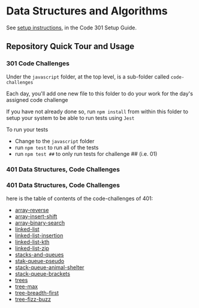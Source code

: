 # Data Structures and Algorithms

See [setup instructions](https://codefellows.github.io/setup-guide/code-301/3-code-challenges), in the Code 301 Setup Guide.

## Repository Quick Tour and Usage

### 301 Code Challenges

Under the `javascript` folder, at the top level, is a sub-folder called `code-challenges`

Each day, you'll add one new file to this folder to do your work for the day's assigned code challenge

If you have not already done so, run `npm install` from within this folder to setup your system to be able to run tests using `Jest`

To run your tests

- Change to the `javascript` folder
- run `npm test` to run all of the tests
- run `npm test ##` to only run tests for challenge ## (i.e. 01)

### 401 Data Structures, Code Challenges

### 401 Data Structures, Code Challenges

here is the table of contents of the code-challenges of 401:

- [array-reverse](https://github.com/Tasneemalabsi/data-structures-and-algorithms/blob/array-reverse/python/code_challenges/array-reverse/README.md)
- [array-insert-shift]()
- [array-binary-search](https://github.com/Tasneemalabsi/data-structures-and-algorithms/blob/array-binary-search/python/code_challenges/array-binary-search/README.md)
- [linked-list](https://github.com/Tasneemalabsi/data-structures-and-algorithms/blob/linked-list/python/linked_list/README.md)
- [linked-list-insertion](https://github.com/Tasneemalabsi/data-structures-and-algorithms/blob/linked-list-insertions/python/linked_list/README.md)
- [linked-list-kth](https://github.com/Tasneemalabsi/data-structures-and-algorithms/blob/linked-list-kth/python/linked_list/README.md)
- [linked-list-zip](https://github.com/Tasneemalabsi/data-structures-and-algorithms/blob/linked-list-zip/python/linked_list/README.md)
- [stacks-and-queues](https://github.com/Tasneemalabsi/data-structures-and-algorithms/blob/stack-and-queue/python/stack_and_queue/README.md)
- [stak-queue-pseudo](https://github.com/Tasneemalabsi/data-structures-and-algorithms/blob/stack-queue-pseudo/python/stack_and_queue/README.md)
- [stack-queue-animal-shelter](https://github.com/Tasneemalabsi/data-structures-and-algorithms/blob/stack-queue-animal-shelter/python/stack_and_queue/README.md)
- [stack-queue-brackets](https://github.com/Tasneemalabsi/data-structures-and-algorithms/blob/stack-queue-brackets/python/stack_and_queue/stack_queue_brackets/README.md)
- [trees](https://github.com/Tasneemalabsi/data-structures-and-algorithms/blob/trees/python/trees/README.md)
- [tree-max](https://github.com/Tasneemalabsi/data-structures-and-algorithms/blob/tree-max/python/trees/README.md)
- [tree-breadth-first](https://github.com/Tasneemalabsi/data-structures-and-algorithms/blob/tree-breadth-first/python/trees/README.md)
- [tree-fizz-buzz](https://github.com/Tasneemalabsi/data-structures-and-algorithms/blob/tree-fizz-buzz/python/trees/README.md)
